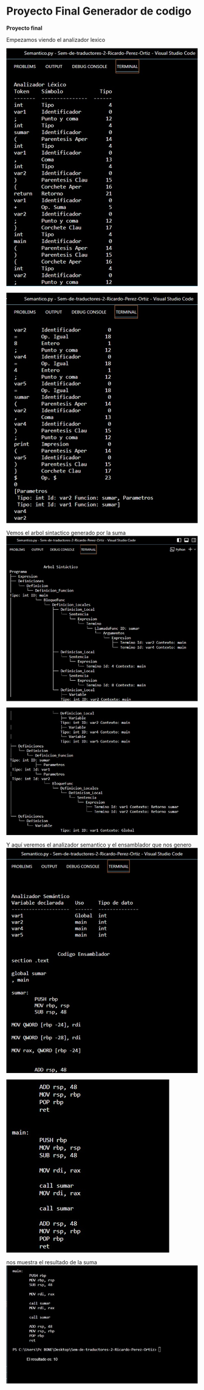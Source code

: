# Proyecto Final Generador de codigo



**Proyecto final**

Empezamos viendo el analizador lexico 

![Imagen](capturas/captura1.jpeg)

![Imagen](capturas/captura2.jpeg)



Vemos el arbol sintactico generado por la suma
![Imagen](capturas/captura3.jpeg)

![Imagen](capturas/captura4.jpeg)


Y aquí veremos el analizador semantico y el ensamblador que nos genero 
![Imagen](capturas/captura5.jpeg)

![Imagen](capturas/captura6.jpeg)


nos muestra el resultado de la suma
![Imagen](capturas/captura7.jpg)


